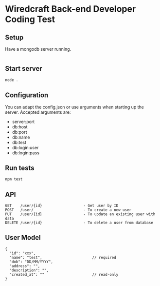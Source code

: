 # Wiredcraft Back-end Developer Coding Test

## Setup

Have a mongodb server running.
```npm install
```

## Start server

```js
node .
```

## Configuration

You can adapt the config.json or use arguments when starting up the server.
Accepted arguments are:
- server:port
- db:host
- db:port
- db:name
- db:test
- db:login:user
- db:login:pass

## Run tests

```js
npm test
```

## API

```
GET    /user/{id}                   - Get user by ID
POST   /user/                       - To create a new user
PUT    /user/{id}                   - To update an existing user with data
DELETE /user/{id}                   - To delete a user from database
```

## User Model

```
{
  "id": "xxx",
  "name": "test",                       // required
  "dob": "DD/MM/YYYY",
  "address": "",
  "description": "",
  "created_at": ""                      // read-only
}
```
